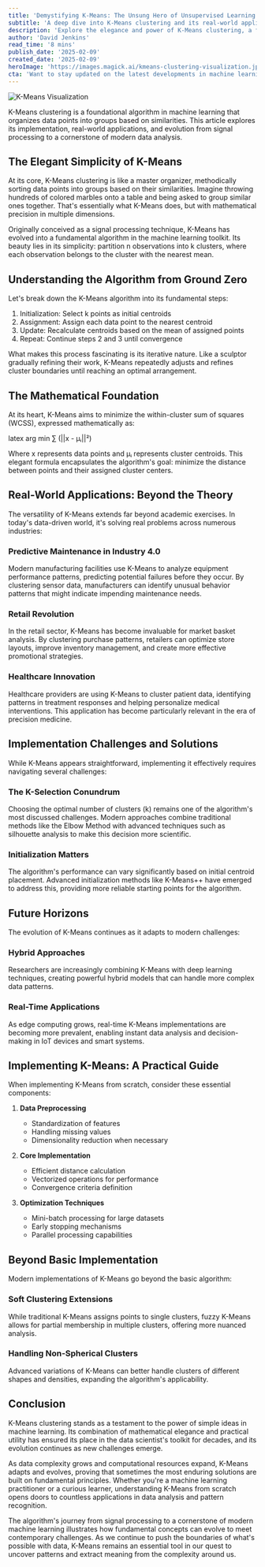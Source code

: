 ```yaml
---
title: 'Demystifying K-Means: The Unsung Hero of Unsupervised Learning'
subtitle: 'A deep dive into K-Means clustering and its real-world applications'
description: 'Explore the elegance and power of K-Means clustering, a fundamental algorithm in machine learning. Discover its implementation, real-world applications, and evolution from signal processing to a cornerstone of modern data analysis.'
author: 'David Jenkins'
read_time: '8 mins'
publish_date: '2025-02-09'
created_date: '2025-02-09'
heroImage: 'https://images.magick.ai/kmeans-clustering-visualization.jpg'
cta: 'Want to stay updated on the latest developments in machine learning and data science? Follow us on LinkedIn for more in-depth technical analyses and industry insights!'
---
```


![K-Means Visualization](https://i.magick.ai/PIXE/1739159723120_magick_img.webp)

K-Means clustering is a foundational algorithm in machine learning that organizes data points into groups based on similarities. This article explores its implementation, real-world applications, and evolution from signal processing to a cornerstone of modern data analysis.

## The Elegant Simplicity of K-Means

At its core, K-Means clustering is like a master organizer, methodically sorting data points into groups based on their similarities. Imagine throwing hundreds of colored marbles onto a table and being asked to group similar ones together. That's essentially what K-Means does, but with mathematical precision in multiple dimensions.

Originally conceived as a signal processing technique, K-Means has evolved into a fundamental algorithm in the machine learning toolkit. Its beauty lies in its simplicity: partition n observations into k clusters, where each observation belongs to the cluster with the nearest mean.

## Understanding the Algorithm from Ground Zero

Let's break down the K-Means algorithm into its fundamental steps:

1. Initialization: Select k points as initial centroids
2. Assignment: Assign each data point to the nearest centroid
3. Update: Recalculate centroids based on the mean of assigned points
4. Repeat: Continue steps 2 and 3 until convergence

What makes this process fascinating is its iterative nature. Like a sculptor gradually refining their work, K-Means repeatedly adjusts and refines cluster boundaries until reaching an optimal arrangement.

## The Mathematical Foundation

At its heart, K-Means aims to minimize the within-cluster sum of squares (WCSS), expressed mathematically as:

latex
arg min ∑ (||x - μᵢ||²)


Where x represents data points and μᵢ represents cluster centroids. This elegant formula encapsulates the algorithm's goal: minimize the distance between points and their assigned cluster centers.

## Real-World Applications: Beyond the Theory

The versatility of K-Means extends far beyond academic exercises. In today's data-driven world, it's solving real problems across numerous industries:

### Predictive Maintenance in Industry 4.0
Modern manufacturing facilities use K-Means to analyze equipment performance patterns, predicting potential failures before they occur. By clustering sensor data, manufacturers can identify unusual behavior patterns that might indicate impending maintenance needs.

### Retail Revolution
In the retail sector, K-Means has become invaluable for market basket analysis. By clustering purchase patterns, retailers can optimize store layouts, improve inventory management, and create more effective promotional strategies.

### Healthcare Innovation
Healthcare providers are using K-Means to cluster patient data, identifying patterns in treatment responses and helping personalize medical interventions. This application has become particularly relevant in the era of precision medicine.

## Implementation Challenges and Solutions

While K-Means appears straightforward, implementing it effectively requires navigating several challenges:

### The K-Selection Conundrum
Choosing the optimal number of clusters (k) remains one of the algorithm's most discussed challenges. Modern approaches combine traditional methods like the Elbow Method with advanced techniques such as silhouette analysis to make this decision more scientific.

### Initialization Matters
The algorithm's performance can vary significantly based on initial centroid placement. Advanced initialization methods like K-Means++ have emerged to address this, providing more reliable starting points for the algorithm.

## Future Horizons

The evolution of K-Means continues as it adapts to modern challenges:

### Hybrid Approaches
Researchers are increasingly combining K-Means with deep learning techniques, creating powerful hybrid models that can handle more complex data patterns.

### Real-Time Applications
As edge computing grows, real-time K-Means implementations are becoming more prevalent, enabling instant data analysis and decision-making in IoT devices and smart systems.

## Implementing K-Means: A Practical Guide

When implementing K-Means from scratch, consider these essential components:

1. **Data Preprocessing**
   - Standardization of features
   - Handling missing values
   - Dimensionality reduction when necessary

2. **Core Implementation**
   - Efficient distance calculation
   - Vectorized operations for performance
   - Convergence criteria definition

3. **Optimization Techniques**
   - Mini-batch processing for large datasets
   - Early stopping mechanisms
   - Parallel processing capabilities

## Beyond Basic Implementation

Modern implementations of K-Means go beyond the basic algorithm:

### Soft Clustering Extensions
While traditional K-Means assigns points to single clusters, fuzzy K-Means allows for partial membership in multiple clusters, offering more nuanced analysis.

### Handling Non-Spherical Clusters
Advanced variations of K-Means can better handle clusters of different shapes and densities, expanding the algorithm's applicability.

## Conclusion

K-Means clustering stands as a testament to the power of simple ideas in machine learning. Its combination of mathematical elegance and practical utility has ensured its place in the data scientist's toolkit for decades, and its evolution continues as new challenges emerge.

As data complexity grows and computational resources expand, K-Means adapts and evolves, proving that sometimes the most enduring solutions are built on fundamental principles. Whether you're a machine learning practitioner or a curious learner, understanding K-Means from scratch opens doors to countless applications in data analysis and pattern recognition.

The algorithm's journey from signal processing to a cornerstone of modern machine learning illustrates how fundamental concepts can evolve to meet contemporary challenges. As we continue to push the boundaries of what's possible with data, K-Means remains an essential tool in our quest to uncover patterns and extract meaning from the complexity around us.